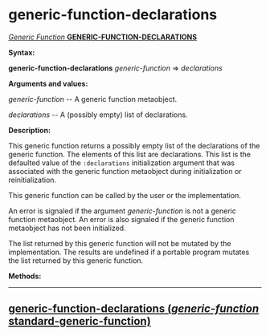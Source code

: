 generic-function-declarations
=============================

[*Generic Function* **GENERIC-FUNCTION-DECLARATIONS**]()

**Syntax:**

**generic-function-declarations** *generic-function* => *declarations*

**Arguments and values:**

*generic-function* -- A generic function metaobject.

*declarations* -- A (possibly empty) list of declarations.

**Description:**

This generic function returns a possibly empty list of the declarations of the generic function. The elements of this list are declarations. This list is the defaulted value of the `:declarations` initialization argument that was associated with the generic function metaobject during initialization or reinitialization.

This generic function can be called by the user or the implementation.

An error is signaled if the argument *generic-function* is not a generic function metaobject. An error is also signaled if the generic function metaobject has not been initialized.

The list returned by this generic function will not be mutated by the implementation. The results are undefined if a portable program mutates the list returned by this generic function.

**Methods:**

  ------------------------------------------------------------------------------------------------------------------------------------------------
  [**generic-function-declarations** (*generic-function* standard-generic-function)](generic-function-declarations-standard-generic-function.md)
  ------------------------------------------------------------------------------------------------------------------------------------------------


